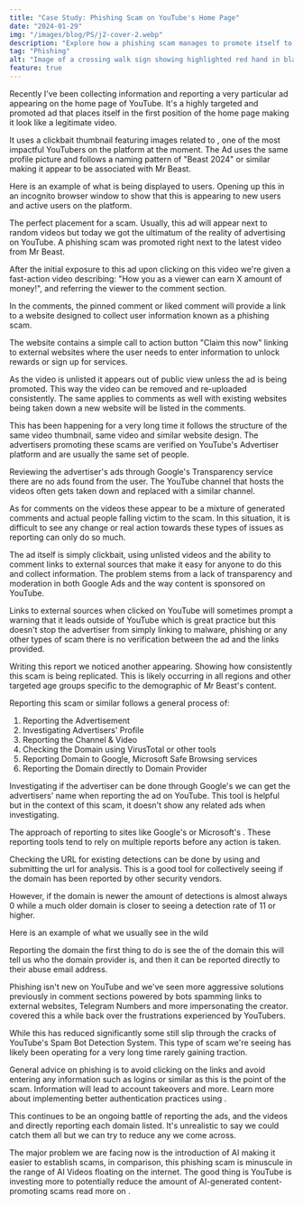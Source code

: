 ```yaml
---
title: "Case Study: Phishing Scam on YouTube's Home Page"
date: "2024-01-29"
img: "/images/blog/PS/j2-cover-2.webp"
description: "Explore how a phishing scam manages to promote itself to the YouTube Homepage, evading detection and posing a risk to users."
tag: "Phishing"
alt: "Image of a crossing walk sign showing highlighted red hand in black and white setting"
feature: true
---
```


Recently I've been collecting information and reporting a very particular ad appearing on the home page of YouTube. It's a highly targeted and promoted ad that places itself in the first position of the home page making it look like a legitimate video.

It uses a clickbait thumbnail featuring images related to <PageLink title="Mr Beast" url="https://www.youtube.com/user/mrbeast6000"></PageLink>, one of the most impactful YouTubers on the platform at the moment. The Ad uses the same profile picture and follows a naming pattern of "Beast 2024" or similar making it appear to be associated with Mr Beast.

Here is an example of what is being displayed to users. Opening up this in an incognito browser window to show that this is appearing to new users and active users on the platform.

<Media source="https://cdn.xanzhu.com/v1/youtube-phish/j2-1.webp" alt="Youtube Home Page showing a sponsored video the phishing scam next to targeted video"></Media>

The perfect placement for a scam. Usually, this ad will appear next to random videos but today we got the ultimatum of the reality of advertising on YouTube. A phishing scam was promoted right next to the latest video from Mr Beast.

After the initial exposure to this ad upon clicking on this video we're given a fast-action video describing: "How you as a viewer can earn X amount of money!", and referring the viewer to the comment section.

<Media source="https://cdn.xanzhu.com/v1/youtube-phish/j2-3.webp" alt="Youtube's Ad Reporting Dialog Box with information about advertiser and options to report or block"></Media>

In the comments, the pinned comment or liked comment will provide a link to a website designed to collect user information known as a phishing scam.

The website contains a simple call to action button "Claim this now" linking to external websites where the user needs to enter information to unlock rewards or sign up for services.

<Media source="https://cdn.xanzhu.com/v1/youtube-phish/j2-5.webp" alt="Preview of the domain used to phish users with a call to action enticing a click to claim rewards"></Media>

As the video is unlisted it appears out of public view unless the ad is being promoted. This way the video can be removed and re-uploaded consistently. The same applies to comments as well with existing websites being taken down a new website will be listed in the comments.

This has been happening for a very long time it follows the structure of the same video thumbnail, same video and similar website design. The advertisers promoting these scams are verified on YouTube's Advertiser platform and are usually the same set of people.

<Media source="https://cdn.xanzhu.com/v1/youtube-phish/j2-2.webp" alt="Youtube Comment section where the advertiser comments a link to a phishing website"></Media>

Reviewing the advertiser's ads through Google's Transparency service there are no ads found from the user. The YouTube channel that hosts the videos often gets taken down and replaced with a similar channel.

As for comments on the videos these appear to be a mixture of generated comments and actual people falling victim to the scam. In this situation, it is difficult to see any change or real action towards these types of issues as reporting can only do so much.

The ad itself is simply clickbait, using unlisted videos and the ability to comment links to external sources that make it easy for anyone to do this and collect information. The problem stems from a lack of transparency and moderation in both Google Ads and the way content is sponsored on YouTube.

Links to external sources when clicked on YouTube will sometimes prompt a warning that it leads outside of YouTube which is great practice but this doesn't stop the advertiser from simply linking to malware, phishing or any other types of scam there is no verification between the ad and the links provided.

Writing this report we noticed another appearing. Showing how consistently this scam is being replicated. This is likely occurring in all regions and other targeted age groups specific to the demographic of Mr Beast's content.

<Media source="https://cdn.xanzhu.com/v1/youtube-phish/j2-6.webp" alt="Youtube Home Page showing another phishing scam promoted in the first position."></Media>

Reporting this scam or similar follows a general process of:

1. Reporting the Advertisement
2. Investigating Advertisers' Profile
3. Reporting the Channel & Video
4. Checking the Domain using VirusTotal or other tools
5. Reporting Domain to Google, Microsoft Safe Browsing services
6. Reporting the Domain directly to Domain Provider

Investigating if the advertiser can be done through Google's <PageLink title="Ad Transparency Service" url="https://adstransparency.google.com/?region=anywhere"></PageLink> we can get the advertisers' name when reporting the ad on YouTube. This tool is helpful but in the context of this scam, it doesn't show any related ads when investigating.

The approach of reporting to sites like Google's <PageLink title="Safe Browser Report" url="https://safebrowsing.google.com/safebrowsing/report_phish/?hl=en"></PageLink> or Microsoft's <PageLink title="Security Intelligence" url="https://www.microsoft.com/en-us/wdsi/support/report-unsafe-site-guest"></PageLink>. These reporting tools tend to rely on multiple reports before any action is taken.

Checking the URL for existing detections can be done by using <PageLink title="VirusTotal" url="https://www.virustotal.com/gui/home/url"></PageLink> and submitting the url for analysis. This is a good tool for collectively seeing if the domain has been reported by other security vendors.

However, if the domain is newer the amount of detections is almost always 0 while a much older domain is closer to seeing a detection rate of 11 or higher.

Here is an example of what we usually see in the wild

<Media source="https://cdn.xanzhu.com/v1/youtube-phish/j2-4.webp" alt="VirusTotal website Showing 12 Detections found from phishing url found on Youtube"></Media>

Reporting the domain the first thing to do is see the <PageLink title="whois" url="https://whois.domaintools.com/"></PageLink> of the domain this will tell us who the domain provider is, and then it can be reported directly to their abuse email address.

Phishing isn't new on YouTube and we've seen more aggressive solutions previously in comment sections powered by bots spamming links to external websites, Telegram Numbers and more impersonating the creator. <PageLink title="The Verge" url="https://www.theverge.com/2022/4/8/23016861/youtube-comment-spam-testing-moderation"></PageLink> covered this a while back over the frustrations experienced by YouTubers.

While this has reduced significantly some still slip through the cracks of YouTube's Spam Bot Detection System. This type of scam we're seeing has likely been operating for a very long time rarely gaining traction.

General advice on phishing is to avoid clicking on the links and avoid entering any information such as logins or similar as this is the point of the scam. Information will lead to account takeovers and more. Learn more about implementing better authentication practices using <PageLink title="2FA" url="/blog/2fa-protect-against-phishing-scams"></PageLink>.

This continues to be an ongoing battle of reporting the ads, and the videos and directly reporting each domain listed. It's unrealistic to say we could catch them all but we can try to reduce any we come across.

The major problem we are facing now is the introduction of AI making it easier to establish scams, in comparison, this phishing scam is minuscule in the range of AI Videos floating on the internet. The good thing is YouTube is investing more
to potentially reduce the amount of AI-generated content-promoting scams read more on <PageLink title="404Media" url="https://www.404media.co/youtube-deletes-1-000-videos-of-celebrity-ai-scam-ads/
"></PageLink>.
